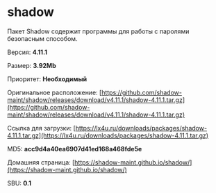 # shadow

Пакет Shadow содержит программы для работы с паролями безопасным способом.

Версия: **4.11.1**

Размер: **3.92Mb**

Приоритет: **Необходимый**

Оригинальное расположение: [https://github.com/shadow-maint/shadow/releases/download/v4.11.1/shadow-4.11.1.tar.gz](https://github.com/shadow-maint/shadow/releases/download/v4.11.1/shadow-4.11.1.tar.gz)

Ссылка для загрузки: [https://lx4u.ru/downloads/packages/shadow-4.11.1.tar.gz](https://lx4u.ru/downloads/packages/shadow-4.11.1.tar.gz)

MD5: **acc9d4a40ea6907d41ed168a468fde5e**

Домашняя страница: [https://shadow-maint.github.io/shadow/](https://shadow-maint.github.io/shadow/)

SBU: **0.1**